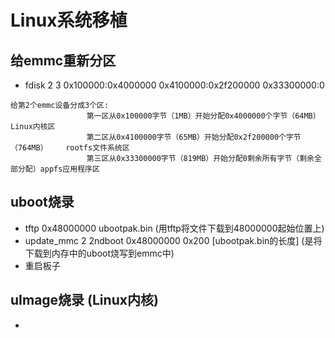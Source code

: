 # Linux系统移植
## 给emmc重新分区
- fdisk 2 3 0x100000:0x4000000 0x4100000:0x2f200000 0x33300000:0
``` 
给第2个emmc设备分成3个区:
                 第一区从0x100000字节（1MB）开始分配0x4000000个字节（64MB）        Linux内核区
                 第二区从0x4100000字节（65MB）开始分配0x2f200000个字节（764MB）    rootfs文件系统区
                 第三区从0x33300000字节（819MB）开始分配0剩余所有字节（剩余全部分配）appfs应用程序区
```
## uboot烧录
- tftp 0x48000000 ubootpak.bin (用tftp将文件下载到48000000起始位置上)
- update_mmc 2 2ndboot 0x48000000 0x200 [ubootpak.bin的长度] (是将下载到内存中的uboot烧写到emmc中)
- 重启板子

## uImage烧录 (Linux内核)
- 
